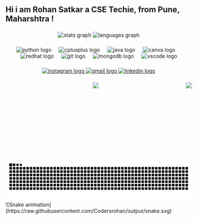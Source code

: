 <h2 align="left">Hi i am Rohan Satkar a CSE Techie, from Pune, Maharshtra !</h2>

###

<div align="center">
  <img src="https://github-readme-stats.vercel.app/api?username=Coderxrohan&hide_title=false&hide_rank=false&show_icons=true&include_all_commits=true&count_private=true&disable_animations=false&theme=dracula&locale=en&hide_border=false" height="150" alt="stats graph"  />
  <img src="https://github-readme-stats.vercel.app/api/top-langs?username=Coderxrohan&locale=en&hide_title=false&layout=compact&card_width=320&langs_count=5&theme=dracula&hide_border=false" height="150" alt="languages graph"  />
</div>

###

<div align="center">
  <img src="https://cdn.jsdelivr.net/gh/devicons/devicon/icons/python/python-original.svg" height="30" alt="python logo"  />
  <img width="12" />
  <img src="https://cdn.jsdelivr.net/gh/devicons/devicon/icons/cplusplus/cplusplus-original.svg" height="30" alt="cplusplus logo"  />
  <img width="12" />
  <img src="https://cdn.jsdelivr.net/gh/devicons/devicon/icons/java/java-original.svg" height="30" alt="java logo"  />
  <img width="12" />
  <img src="https://cdn.jsdelivr.net/gh/devicons/devicon/icons/canva/canva-original.svg" height="30" alt="canva logo"  />
  <img width="12" />
  <img src="https://cdn.jsdelivr.net/gh/devicons/devicon/icons/redhat/redhat-original.svg" height="30" alt="redhat logo"  />
  <img width="12" />
  <img src="https://cdn.jsdelivr.net/gh/devicons/devicon/icons/git/git-original.svg" height="30" alt="git logo"  />
  <img width="12" />
  <img src="https://cdn.jsdelivr.net/gh/devicons/devicon/icons/mongodb/mongodb-original.svg" height="30" alt="mongodb logo"  />
  <img width="12" />
  <img src="https://cdn.jsdelivr.net/gh/devicons/devicon/icons/vscode/vscode-original.svg" height="30" alt="vscode logo"  />
</div>

###

<div align="center">
  <a href="https://www.instagram.com/coderxrohan" target="_blank">
    <img src="https://img.shields.io/static/v1?message=Instagram&logo=instagram&label=&color=E4405F&logoColor=white&labelColor=&style=for-the-badge" height="35" alt="instagram logo"  />
  </a>
  <a href="mailto:coderxrohan@gmail.com, marathasarkar1@gmail.com" target="_blank">
    <img src="https://img.shields.io/static/v1?message=Gmail&logo=gmail&label=&color=D14836&logoColor=white&labelColor=&style=for-the-badge" height="35" alt="gmail logo"  />
  </a>
  <a href="https://www.linkedin.com/in/rohansatkar" target="_blank">
    <img src="https://img.shields.io/static/v1?message=LinkedIn&logo=linkedin&label=&color=0077B5&logoColor=white&labelColor=&style=for-the-badge" height="35" alt="linkedin logo"  />
  </a>
</div>

###

<img align="right" height="210" src="https://i.giphy.com/media/v1.Y2lkPTc5MGI3NjExZWYxMTRuOWgwb3RkYWE4dDVsbHJkMDhoMDBrNTBxMXlhYmpvY24wYyZlcD12MV9pbnRlcm5hbF9naWZfYnlfaWQmY3Q9Zw/fPDKKzgE2N89tmH6Xw/giphy.gif"  />

###

<div align="center">
  <img height="228" src="https://i.giphy.com/media/v1.Y2lkPTc5MGI3NjExMmdtMW12amppbTV4dGFyMGNnaHN4YzU2bXgzYnBnNzdxaW52NmdmYyZlcD12MV9pbnRlcm5hbF9naWZfYnlfaWQmY3Q9Zw/3oeSARPpM0Y3SGDc5O/giphy.gif"  />
</div>

###

<img src="https://raw.githubusercontent.com/Coderxrohan/Coderxrohan/output/snake.svg" alt="Snake animation" />
![Snake animation](https://raw.githubusercontent.com/Coderxrohan/output/snake.svg)

###
